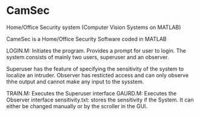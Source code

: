 # CamSec
Home/Office Security system (Computer Vision Systems on MATLAB)

CameSec is a Home/Office Security Software coded in MATLAB

LOGIN.M: Initiates the program. Provides a prompt for user to login. The system consists of mainly two users, superuser and an observer.

Superuser has the feature of specifying the sensitivity of the system to localize an intruder.
Observer has resticted access and can only observe thhe output and cannot make any input to the sysstem.

TRAIN.M: Executes the Superuser interface
GAURD.M: Executes the Observer interface
sensitivity.txt: stores the sensitivity if the System. It can either be changed manually or by the scroller in the GUI.
